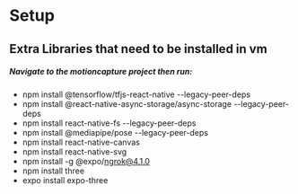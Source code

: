 # Setup

## Extra Libraries that need to be installed in vm

##### Navigate to the motioncapture project then run:

- npm install @tensorflow/tfjs-react-native --legacy-peer-deps
- npm install @react-native-async-storage/async-storage --legacy-peer-deps
- npm install react-native-fs --legacy-peer-deps
- npm install @mediapipe/pose --legacy-peer-deps
- npm install react-native-canvas
- npm install react-native-svg
- npm install -g @expo/ngrok@4.1.0
- npm install three
- expo install expo-three

